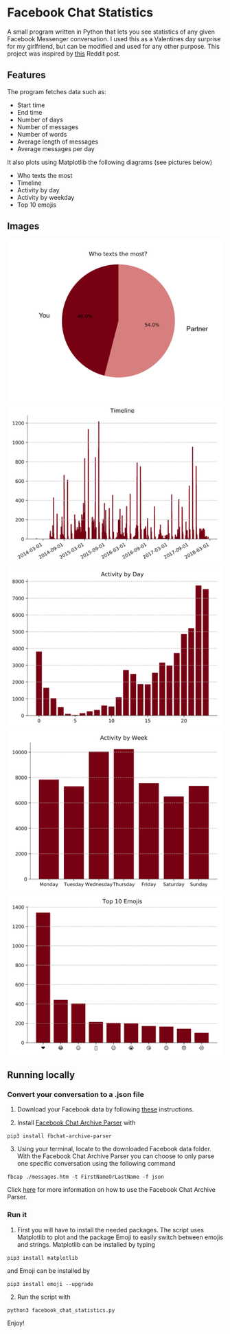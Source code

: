 # Facebook Chat Statistics

A small program written in Python that lets you see statistics of any given Facebook Messenger conversation. I used this as a Valentines day surprise for my girlfriend, but can be modified and used for any other purpose. This project was inspired by [this](https://www.reddit.com/r/dataisbeautiful/comments/7xicua/my_girlfriend_made_a_visualization_of_all/) Reddit post.

## Features

The program fetches data such as:

* Start time
* End time
* Number of days
* Number of messages
* Number of words
* Average length of messages
* Average messages per day

It also plots using Matplotlib the following diagrams (see pictures below)

* Who texts the most
* Timeline
* Activity by day
* Activity by weekday
* Top 10 emojis

## Images

<img src="pics/who_texts_the_most.png"/>
<img src="pics/timeline.png">
<img src="pics/activity_by_day.png">
<img src="pics/activity_by_week.png">
<img src="pics/top_10_emojis.png">

## Running locally

### Convert your conversation to a .json file
1. Download your Facebook data by following [these](https://www.facebook.com/help/212802592074644?helpref=uf_permalink) instructions.

2. Install [Facebook Chat Archive Parser](https://github.com/ownaginatious/fbchat-archive-parser) with
```
pip3 install fbchat-archive-parser
```

3. Using your terminal, locate to the downloaded Facebook data folder. With the Facebook Chat Archive Parser you can choose to only parse one specific conversation using the following command
```
fbcap ./messages.htm -t FirstNameOrLastName -f json
``` 

Click [here](https://github.com/ownaginatious/fbchat-archive-parser) for more information on how to use the Facebook Chat Archive Parser.

### Run it
1. First you will have to install the needed packages. The script uses Matplotlib to plot and the package Emoji to easily switch between emojis and strings. Matplotlib can be installed by typing

```
pip3 install matplotlib
```
and Emoji can be installed by
```
pip3 install emoji --upgrade
```

2. Run the script with
```
python3 facebook_chat_statistics.py
```

Enjoy!